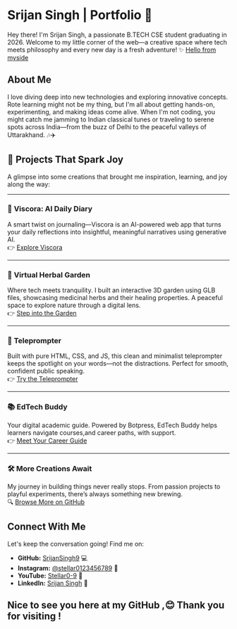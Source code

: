 # Srijan Singh | Portfolio 🌟

Hey there! I'm Srijan Singh, a passionate B.TECH CSE student graduating in 2026. Welcome to my little corner of the web—a creative space where tech meets philosophy and every new day is a fresh adventure! ✨
[Hello from myside](https://srijansingh9.github.io/SrijanSingh9/)

## About Me

I love diving deep into new technologies and exploring innovative concepts. Rote learning might not be my thing, but I'm all about getting hands-on, experimenting, and making ideas come alive. When I'm not coding, you might catch me jamming to Indian classical tunes or traveling to serene spots across India—from the buzz of Delhi to the peaceful valleys of Uttarakhand. 🎶✈️

## 🚀 Projects That Spark Joy

A glimpse into some creations that brought me inspiration, learning, and joy along the way:

---

### 📃 **Viscora: AI Daily Diary**  
A smart twist on journaling—Viscora is an AI-powered web app that turns your daily reflections into insightful, meaningful narratives using generative AI.  
👉 [Explore Viscora](https://viscora-daily-diary.vercel.app/)

---

### 🌿 **Virtual Herbal Garden**  
Where tech meets tranquility. I built an interactive 3D garden using GLB files, showcasing medicinal herbs and their healing properties. A peaceful space to explore nature through a digital lens.  
👉 [Step into the Garden](https://srijansingh9.github.io/virtual-herbal-garden/)

---

### 🎤 **Teleprompter**  
Built with pure HTML, CSS, and JS, this clean and minimalist teleprompter keeps the spotlight on your words—not the distractions. Perfect for smooth, confident public speaking.  
👉 [Try the Teleprompter](https://srijansingh9.github.io/Teleprompter/)

---

### 📚 **EdTech Buddy**  
Your digital academic guide. Powered by Botpress, EdTech Buddy helps learners navigate courses,and career paths, with support.  
👉 [Meet Your Career Guide](https://srijansingh9.github.io/EdTECH-Buddy/)

---

### 🛠️ **More Creations Await**  
My journey in building things never really stops. From passion projects to playful experiments, there’s always something new brewing.  
🔍 [Browse More on GitHub](https://github.com/SrijanSingh9?tab=repositories)


## Connect With Me

Let's keep the conversation going! Find me on:

- **GitHub:** [SrijanSingh9](https://github.com/SrijanSingh9) 💻
- **Instagram:** [@stellar0123456789](https://www.instagram.com/stellar0123456789/) 📸
- **YouTube:** [Stellar0-9](https://www.youtube.com/@Stellar0-9) 🎥
- **LinkedIn:** [Srijan Singh](https://www.linkedin.com/in/srijan-singh-559258255/) 🤝



## Nice to see you here at my GitHub ,😊 Thank you for visiting !

